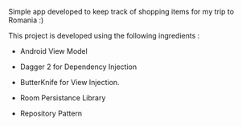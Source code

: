 Simple app developed to keep track of shopping items for my trip to Romania  :)

This project is developed using the following ingredients :

- Android View Model

- Dagger 2 for Dependency Injection

- ButterKnife for View Injection.

- Room Persistance Library

- Repository Pattern


